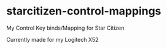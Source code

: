 # starcitizen-control-mappings
My Control Key binds/Mapping for Star Citizen

Currently made for my Logitech X52
